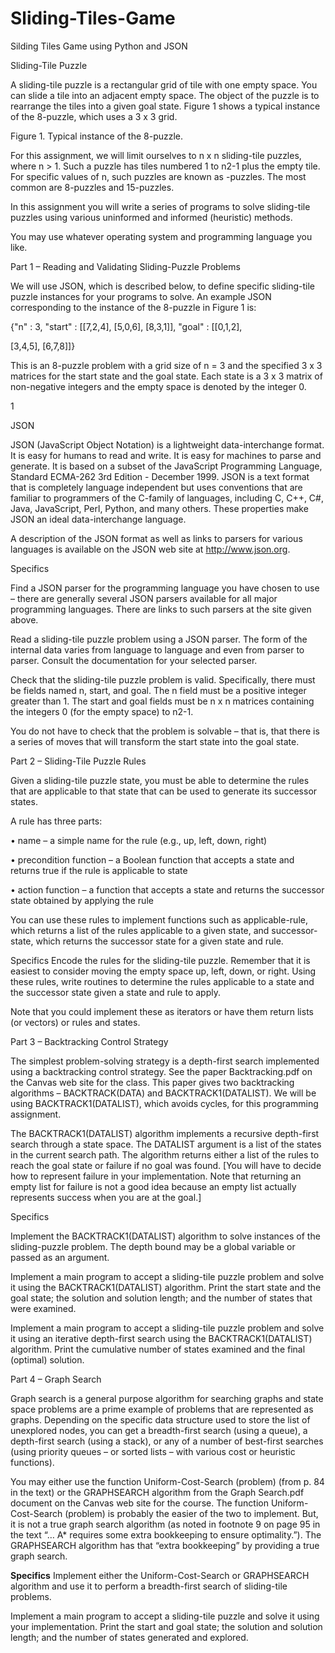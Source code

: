# Sliding-Tiles-Game
Silding Tiles Game using Python and JSON

Sliding-Tile Puzzle

A sliding-tile puzzle is a rectangular grid of tile with one empty space. You can slide a tile into an adjacent empty space. The object of the puzzle is to rearrange the tiles into a given goal state. Figure 1 shows a typical instance of the 8-puzzle, which uses a 3 x 3 grid.

















Figure 1. Typical instance of the 8-puzzle.

For this assignment, we will limit ourselves to n x n sliding-tile puzzles, where n > 1. Such a puzzle has tiles numbered 1 to n2-1 plus the empty tile. For specific values of n, such puzzles are known as <n2-1>-puzzles. The most common are 8-puzzles and 15-puzzles.

In this assignment you will write a series of programs to solve sliding-tile puzzles using various uninformed and informed (heuristic) methods.

You may use whatever operating system and programming language you like.

Part 1 – Reading and Validating Sliding-Puzzle Problems

We will use JSON, which is described below, to define specific sliding-tile puzzle instances for your programs to solve. An example JSON corresponding to the instance of the 8-puzzle in Figure 1 is:

{"n" : 3,
"start" : [[7,2,4],
[5,0,6],
[8,3,1]],
"goal" : [[0,1,2],

[3,4,5],
[6,7,8]]}

This is an 8-puzzle problem with a grid size of n = 3 and the specified 3 x 3 matrices for the start state and the goal state. Each state is a 3 x 3 matrix of non-negative integers and the empty space is denoted by the integer 0.










1
 
JSON

JSON (JavaScript Object Notation) is a lightweight data-interchange format. It is easy for humans to read and write. It is easy for machines to parse and generate. It is based on a subset of the JavaScript Programming Language, Standard ECMA-262 3rd Edition - December 1999. JSON is a text format that is completely language independent but uses conventions that are familiar to programmers of the C-family of languages, including C, C++, C#, Java, JavaScript, Perl, Python, and many others. These properties make JSON an ideal data-interchange language.

A description of the JSON format as well as links to parsers for various languages is available on the JSON web site at http://www.json.org.

Specifics

Find a JSON parser for the programming language you have chosen to use – there are generally several JSON parsers available for all major programming languages. There are links to such parsers at the site given above.

Read a sliding-tile puzzle problem using a JSON parser. The form of the internal data varies from language to language and even from parser to parser. Consult the documentation for your selected parser.

Check that the sliding-tile puzzle problem is valid. Specifically, there must be fields named n, start, and goal. The n field must be a positive integer greater than 1. The start and goal fields must be n x n matrices containing the integers 0 (for the empty space) to n2-1.

You do not have to check that the problem is solvable – that is, that there is a series of moves that will transform the start state into the goal state.

Part 2 – Sliding-Tile Puzzle Rules

Given a sliding-tile puzzle state, you must be able to determine the rules that are applicable to that state that can be used to generate its successor states.

A rule has three parts:

•	name – a simple name for the rule (e.g., up, left, down, right)

•	precondition function – a Boolean function that accepts a state and returns true if the rule is applicable to state

•	action function – a function that accepts a state and returns the successor state obtained by applying the rule

You can use these rules to implement functions such as applicable-rule, which returns a list of the rules applicable to a given state, and successor-state, which returns the successor state for a given state and rule.

Specifics
Encode the rules for the sliding-tile puzzle. Remember that it is easiest to consider moving the empty space up, left, down, or right. Using these rules, write routines to determine the rules applicable to a state and the successor state given a state and rule to apply.

Note that you could implement these as iterators or have them return lists (or vectors) or rules and states.

Part 3 – Backtracking Control Strategy

The simplest problem-solving strategy is a depth-first search implemented using a backtracking control strategy. See the paper Backtracking.pdf on the Canvas web site for the class. This paper gives two backtracking algorithms – BACKTRACK(DATA) and BACKTRACK1(DATALIST). We will be using BACKTRACK1(DATALIST), which avoids cycles, for this programming assignment.

The BACKTRACK1(DATALIST) algorithm implements a recursive depth-first search through a state space. The DATALIST argument is a list of the states in the current search path. The algorithm returns either a list of the rules to reach the goal state or failure if no goal was found. [You will have to decide how to represent failure in your implementation. Note that returning an empty list for failure is not a good idea because an empty list actually represents success when you are at the goal.]

Specifics

Implement the BACKTRACK1(DATALIST) algorithm to solve instances of the sliding-puzzle problem. The depth bound may be a global variable or passed as an argument.

Implement a main program to accept a sliding-tile puzzle problem and solve it using the BACKTRACK1(DATALIST) algorithm. Print the start state and the goal state; the solution and solution length; and the number of states that were examined.

Implement a main program to accept a sliding-tile puzzle problem and solve it using an iterative depth-first search using the BACKTRACK1(DATALIST) algorithm. Print the cumulative number of states examined and the final (optimal) solution.

Part 4 – Graph Search

Graph search is a general purpose algorithm for searching graphs and state space problems are a prime example of problems that are represented as graphs. Depending on the specific data structure used to store the list of unexplored nodes, you can get a breadth-first search (using a queue), a depth-first search (using a stack), or any of a number of best-first searches (using priority queues – or sorted lists – with various cost or heuristic functions).

You may either use the function Uniform-Cost-Search (problem) (from p. 84 in the text) or the GRAPHSEARCH algorithm from the Graph Search.pdf document on the Canvas web site for the course. The function Uniform-Cost-Search (problem) is probably the easier of the two to implement. But, it is not a true graph search algorithm (as noted in footnote 9 on page 95 in the text “… A* requires some extra bookkeeping to ensure optimality.”). The GRAPHSEARCH algorithm has that “extra bookkeeping” by providing a true graph search.

<b>Specifics</b>
Implement either the Uniform-Cost-Search or GRAPHSEARCH algorithm and use it to perform a breadth-first search of sliding-tile problems.

Implement a main program to accept a sliding-tile puzzle and solve it using your implementation. Print the start and goal state; the solution and solution length; and the number of states generated and explored.
